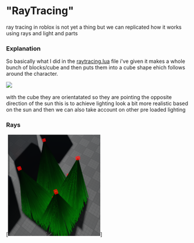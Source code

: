# "RayTracing"
ray tracing in roblox is not yet a thing but we can replicated how it works using rays and light and parts

### Explanation

So basically what I did in the [raytracing.lua](https://raw.githubusercontent.com/DeroXP/Roblox-stugg/main/RayTracing/raytrace.lua) file i've given it makes a whole bunch of blocks/cube and then puts them into a cube shape ehich follows around the character.

[<img src="https://static.vecteezy.com/system/resources/previews/000/375/576/large_2x/mp4-vector-icon.jpg" width="50%">](https://github.com/DeroXP/Roblox-stugg/raw/main/RayTracing/2024-05-30%2013-59-44.mp4 "Video")

with the cube they are orientatated so they are pointing the opposite direction of the sun this is to achieve lighting look a bit more realistic based on the sun and then we can also take account on other pre loaded lighting

### Rays

[<img src="https://github.com/DeroXP/Roblox-stugg/blob/main/RayTracing/Screenshot%20(212).png?raw=true" width="50%">]

